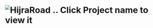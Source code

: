 # ![HijraRoad](https://www.figma.com/file/a9SoQv4gl7g0BIbAiJO9iL/HijraRoad-(Copy)?node-id=0%3A1) .. Click Project name to view it
